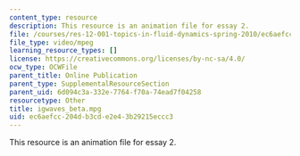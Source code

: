 ```yaml
---
content_type: resource
description: This resource is an animation file for essay 2.
file: /courses/res-12-001-topics-in-fluid-dynamics-spring-2010/ec6aefcc204db3cde2e43b29215eccc3_igwaves_beta.mpg
file_type: video/mpeg
learning_resource_types: []
license: https://creativecommons.org/licenses/by-nc-sa/4.0/
ocw_type: OCWFile
parent_title: Online Publication
parent_type: SupplementalResourceSection
parent_uid: 6d094c3a-332e-7764-f70a-74ead7f04258
resourcetype: Other
title: igwaves_beta.mpg
uid: ec6aefcc-204d-b3cd-e2e4-3b29215eccc3
---
```

This resource is an animation file for essay 2.
